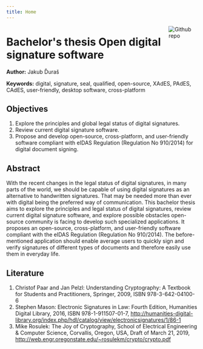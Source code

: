 ```yaml
---
title: Home
---
```


[<img src="https://simpleicons.org/icons/github.svg" style="max-width:15%;min-width:40px;float:right;" alt="Github repo" />](https://github.com/durasj/bachelor-thesis)

# Bachelor's thesis Open digital signature software
**Author:** Jakub Ďuraš

**Keywords:** digital, signature, seal, qualified, open-source, XAdES, PAdES, CAdES, user-friendly, desktop software, cross-platform

## Objectives
1. Explore the principles and global legal status of digital signatures.
2. Review current digital signature software.
3. Propose and develop open-source, cross-platform, and user-friendly software compliant with eIDAS Regulation (Regulation No 910/2014) for digital document signing.

## Abstract
With the recent changes in the legal status of digital signatures, in many parts of the world, we should be capable of using digital signatures as an alternative to handwritten signatures. That may be needed more than ever with digital being the preferred way of communication. This bachelor thesis aims to explore the principles and legal status of digital signatures, review current digital signature software, and explore possible obstacles open-source community is facing to develop such specialized applications. It proposes an open-source, cross-platform, and user-friendly software compliant with the eIDAS Regulation (Regulation No 910/2014). The before-mentioned application should enable average users to quickly sign and verify signatures of different types of documents and therefore easily use them in everyday life.

## Literature

1. Christof Paar and Jan Pelzl: Understanding Cryptography: A Textbook for Students and Practitioners, Springer, 2009, ISBN 978-3-642-04100-6
2. Stephen Mason: Electronic Signatures in Law: Fourth Edition, Humanities Digital Library, 2016, ISBN 978-1-911507-01-7, http://humanities-digital-library.org/index.php/hdl/catalog/view/electronicsignatures/1/86-1
3. Mike Rosulek: The Joy of Cryptography, School of Electrical Engineering & Computer Science, Corvallis, Oregon, USA, Draft of March 21, 2019, http://web.engr.oregonstate.edu/~rosulekm/crypto/crypto.pdf
